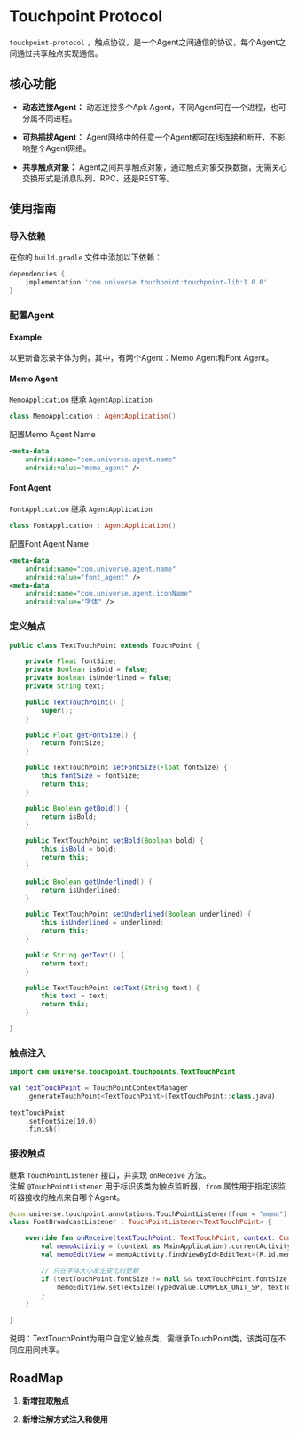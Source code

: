 # Touchpoint Protocol

`touchpoint-protocol` ，触点协议，是一个Agent之间通信的协议，每个Agent之间通过共享触点实现通信。

## 核心功能

- **动态连接Agent：** 动态连接多个Apk Agent，不同Agent可在一个进程，也可分属不同进程。

- **可热插拔Agent：** Agent网络中的任意一个Agent都可在线连接和断开，不影响整个Agent网络。

- **共享触点对象：** Agent之间共享触点对象，通过触点对象交换数据，无需关心交换形式是消息队列、RPC、还是REST等。

## 使用指南

### 导入依赖

在你的 `build.gradle` 文件中添加以下依赖：

```gradle
dependencies {
    implementation 'com.universe.touchpoint:touchpoint-lib:1.0.0'
}
```

### 配置Agent

#### Example 

以更新备忘录字体为例，其中，有两个Agent：Memo Agent和Font Agent。

#### Memo Agent

`MemoApplication` 继承 `AgentApplication`
```kotlin
class MemoApplication : AgentApplication()
```

配置Memo Agent Name
```xml
<meta-data
    android:name="com.universe.agent.name"
    android:value="memo_agent" />
```

#### Font Agent

`FontApplication` 继承 `AgentApplication`
```kotlin
class FontApplication : AgentApplication()
```

配置Font Agent Name
```xml
<meta-data
    android:name="com.universe.agent.name"
    android:value="font_agent" />
<meta-data
    android:name="com.universe.agent.iconName"
    android:value="字体" />
```

### 定义触点
```java
public class TextTouchPoint extends TouchPoint {

    private Float fontSize;
    private Boolean isBold = false;
    private Boolean isUnderlined = false;
    private String text;

    public TextTouchPoint() {
        super();
    }

    public Float getFontSize() {
        return fontSize;
    }

    public TextTouchPoint setFontSize(Float fontSize) {
        this.fontSize = fontSize;
        return this;
    }

    public Boolean getBold() {
        return isBold;
    }

    public TextTouchPoint setBold(Boolean bold) {
        this.isBold = bold;
        return this;
    }

    public Boolean getUnderlined() {
        return isUnderlined;
    }

    public TextTouchPoint setUnderlined(Boolean underlined) {
        this.isUnderlined = underlined;
        return this;
    }

    public String getText() {
        return text;
    }

    public TextTouchPoint setText(String text) {
        this.text = text;
        return this;
    }

}
```

### 触点注入
```kotlin
import com.universe.touchpoint.touchpoints.TextTouchPoint

val textTouchPoint = TouchPointContextManager
    .generateTouchPoint<TextTouchPoint>(TextTouchPoint::class.java)
            
textTouchPoint
    .setFontSize(10.0)
    .finish()
```

### 接收触点

继承 `TouchPointListener` 接口，并实现 `onReceive` 方法。<br>
注解 `@TouchPointListener` 用于标识该类为触点监听器，`from` 属性用于指定该监听器接收的触点来自哪个Agent。

```kotlin
@com.universe.touchpoint.annotations.TouchPointListener(from = "memo")
class FontBroadcastListener : TouchPointListener<TextTouchPoint> {

    override fun onReceive(textTouchPoint: TextTouchPoint, context: Context) {
        val memoActivity = (context as MainApplication).currentActivity as MemoActivity
        val memoEditView = memoActivity.findViewById<EditText>(R.id.memo_text_view)

        // 只在字体大小发生变化时更新
        if (textTouchPoint.fontSize != null && textTouchPoint.fontSize != 1f) {
            memoEditView.setTextSize(TypedValue.COMPLEX_UNIT_SP, textTouchPoint.fontSize)
        }
    }
        
}
```

说明：TextTouchPoint为用户自定义触点类，需继承TouchPoint类，该类可在不同应用间共享。

## RoadMap

1. **新增拉取触点**

2. **新增注解方式注入和使用**
